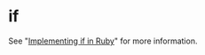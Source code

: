 # if

See "[Implementing if in Ruby](http://mudge.github.com/2012/07/09/implementing-if-in-ruby.html)" for more information.

